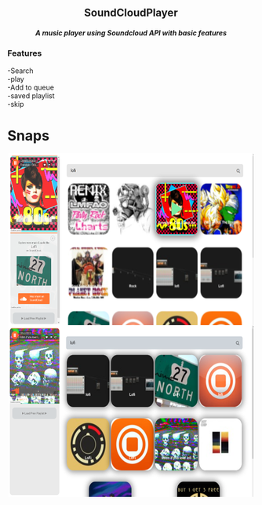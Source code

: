 
<h2 align="center">SoundCloudPlayer</h2>  
<h5 align="center">
  A music player using Soundcloud API with basic features
</h5>


### Features

-Search  
-play  
-Add to queue  
-saved playlist  
-skip
# Snaps  
<p align="center">
  <img align="center" src="https://github.com/Tuurash/SoundCloudPlayer/blob/master/Snaps/b1.png" width="500" height="350" />
  <img align="center" src="https://github.com/Tuurash/SoundCloudPlayer/blob/master/Snaps/b2.png" width="500" height="350" />
</p>

